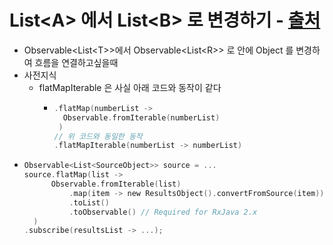 # List&#60;A&#62; 에서 List&#60;B&#62; 로 변경하기 - [출처](https://stackoverflow.com/questions/35734060/rxjava-how-to-convert-list-of-objects-to-list-of-another-objects)
* Observable&#60;List&#60;T&#62;&#62;에서 Observable&#60;List&#60;R&#62;&#62; 로 안에 Object 를 변경하여 흐름을 연결하고싶을때
* 사전지식
  * flatMapIterable 은 사실 아래 코드와 동작이 같다
    * ```kotlin
      .flatMap(numberList -> 
        Observable.fromIterable(numberList)
       )
      // 위 코드와 동일한 동작
      .flatMapIterable(numberList -> numberList)
* ```kotlin
  Observable<List<SourceObject>> source = ...
  source.flatMap(list ->
        Observable.fromIterable(list)
            .map(item -> new ResultsObject().convertFromSource(item))
            .toList()
            .toObservable() // Required for RxJava 2.x
    )
  .subscribe(resultsList -> ...);
